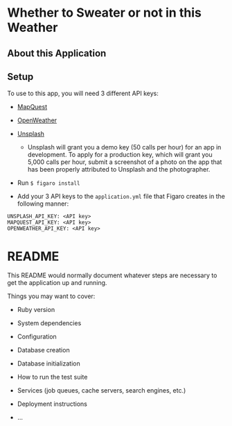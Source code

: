 # Whether to Sweater or not in this Weather

## About this Application

## Setup
To use to this app, you will need 3 different API keys:
- [MapQuest](https://developer.mapquest.com)
- [OpenWeather](https://openweathermap.org/appid)
- [Unsplash](https://unsplash.com/developers)
  * Unsplash will grant you a demo key (50 calls per hour) for an app in development. To apply for a production key, which will grant you 5,000 calls per hour, submit a screenshot of a photo on the app that has been properly attributed to Unsplash and the photographer.

- Run `$ figaro install`
- Add your 3 API keys to the `application.yml` file that Figaro creates in the following manner:
```
UNSPLASH_API_KEY: <API key>
MAPQUEST_API_KEY: <API key>
OPENWEATHER_API_KEY: <API key>
```
	
# README

This README would normally document whatever steps are necessary to get the
application up and running.

Things you may want to cover:

* Ruby version

* System dependencies

* Configuration

* Database creation

* Database initialization

* How to run the test suite

* Services (job queues, cache servers, search engines, etc.)

* Deployment instructions

* ...
